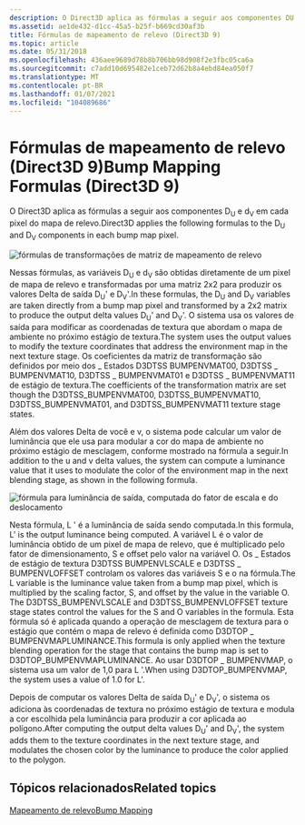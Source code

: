 ```yaml
---
description: O Direct3D aplica as fórmulas a seguir aos componentes DU e DV em cada pixel do mapa de relevo.
ms.assetid: ae1de432-d1cc-45a5-b25f-b669cd30af3b
title: Fórmulas de mapeamento de relevo (Direct3D 9)
ms.topic: article
ms.date: 05/31/2018
ms.openlocfilehash: 436aee9689d78b8b706bb98d908f2e3fbc05ca6a
ms.sourcegitcommit: c7add10d695482e1ceb72d62b8a4ebd84ea050f7
ms.translationtype: MT
ms.contentlocale: pt-BR
ms.lasthandoff: 01/07/2021
ms.locfileid: "104089686"
---
```

# <a name="bump-mapping-formulas-direct3d-9"></a><span data-ttu-id="334c4-103">Fórmulas de mapeamento de relevo (Direct3D 9)</span><span class="sxs-lookup"><span data-stu-id="334c4-103">Bump Mapping Formulas (Direct3D 9)</span></span>

<span data-ttu-id="334c4-104">O Direct3D aplica as fórmulas a seguir aos componentes D<sub>U</sub> e d<sub>V</sub> em cada pixel do mapa de relevo.</span><span class="sxs-lookup"><span data-stu-id="334c4-104">Direct3D applies the following formulas to the D<sub>U</sub> and D<sub>V</sub> components in each bump map pixel.</span></span>

![fórmulas de transformações de matriz de mapeamento de relevo](images/dudv-transform.png)

<span data-ttu-id="334c4-106">Nessas fórmulas, as variáveis D<sub>U</sub> e d<sub>V</sub> são obtidas diretamente de um pixel de mapa de relevo e transformadas por uma matriz 2x2 para produzir os valores Delta de saída D<sub>U</sub>' e D<sub>V</sub>'.</span><span class="sxs-lookup"><span data-stu-id="334c4-106">In these formulas, the D<sub>U</sub> and D<sub>V</sub> variables are taken directly from a bump map pixel and transformed by a 2x2 matrix to produce the output delta values D<sub>U</sub>' and D<sub>V</sub>'.</span></span> <span data-ttu-id="334c4-107">O sistema usa os valores de saída para modificar as coordenadas de textura que abordam o mapa de ambiente no próximo estágio de textura.</span><span class="sxs-lookup"><span data-stu-id="334c4-107">The system uses the output values to modify the texture coordinates that address the environment map in the next texture stage.</span></span> <span data-ttu-id="334c4-108">Os coeficientes da matriz de transformação são definidos por meio dos \_ Estados D3DTSS BUMPENVMAT00, D3DTSS \_ BUMPENVMAT10, D3DTSS \_ BUMPENVMAT01 e D3DTSS \_ BUMPENVMAT11 de estágio de textura.</span><span class="sxs-lookup"><span data-stu-id="334c4-108">The coefficients of the transformation matrix are set though the D3DTSS\_BUMPENVMAT00, D3DTSS\_BUMPENVMAT10, D3DTSS\_BUMPENVMAT01, and D3DTSS\_BUMPENVMAT11 texture stage states.</span></span>

<span data-ttu-id="334c4-109">Além dos valores Delta de você e v, o sistema pode calcular um valor de luminância que ele usa para modular a cor do mapa de ambiente no próximo estágio de mesclagem, conforme mostrado na fórmula a seguir.</span><span class="sxs-lookup"><span data-stu-id="334c4-109">In addition to the u and v delta values, the system can compute a luminance value that it uses to modulate the color of the environment map in the next blending stage, as shown in the following formula.</span></span>

![fórmula para luminância de saída, computada do fator de escala e do deslocamento](images/l-transform.png)

<span data-ttu-id="334c4-111">Nesta fórmula, L ' é a luminância de saída sendo computada.</span><span class="sxs-lookup"><span data-stu-id="334c4-111">In this formula, L' is the output luminance being computed.</span></span> <span data-ttu-id="334c4-112">A variável L é o valor de luminância obtido de um pixel de mapa de relevo, que é multiplicado pelo fator de dimensionamento, S e offset pelo valor na variável O. Os \_ Estados de estágio de textura D3DTSS BUMPENVLSCALE e D3DTSS \_ BUMPENVLOFFSET controlam os valores das variáveis S e o na fórmula.</span><span class="sxs-lookup"><span data-stu-id="334c4-112">The L variable is the luminance value taken from a bump map pixel, which is multiplied by the scaling factor, S, and offset by the value in the variable O. The D3DTSS\_BUMPENVLSCALE and D3DTSS\_BUMPENVLOFFSET texture stage states control the values for the S and O variables in the formula.</span></span> <span data-ttu-id="334c4-113">Esta fórmula só é aplicada quando a operação de mesclagem de textura para o estágio que contém o mapa de relevo é definida como D3DTOP \_ BUMPENVMAPLUMINANCE.</span><span class="sxs-lookup"><span data-stu-id="334c4-113">This formula is only applied when the texture blending operation for the stage that contains the bump map is set to D3DTOP\_BUMPENVMAPLUMINANCE.</span></span> <span data-ttu-id="334c4-114">Ao usar D3DTOP \_ BUMPENVMAP, o sistema usa um valor de 1,0 para L '.</span><span class="sxs-lookup"><span data-stu-id="334c4-114">When using D3DTOP\_BUMPENVMAP, the system uses a value of 1.0 for L'.</span></span>

<span data-ttu-id="334c4-115">Depois de computar os valores Delta de saída D<sub>U</sub>' e D<sub>V</sub>', o sistema os adiciona às coordenadas de textura no próximo estágio de textura e modula a cor escolhida pela luminância para produzir a cor aplicada ao polígono.</span><span class="sxs-lookup"><span data-stu-id="334c4-115">After computing the output delta values D<sub>U</sub>' and D<sub>V</sub>', the system adds them to the texture coordinates in the next texture stage, and modulates the chosen color by the luminance to produce the color applied to the polygon.</span></span>

## <a name="related-topics"></a><span data-ttu-id="334c4-116">Tópicos relacionados</span><span class="sxs-lookup"><span data-stu-id="334c4-116">Related topics</span></span>

<dl> <dt>

[<span data-ttu-id="334c4-117">Mapeamento de relevo</span><span class="sxs-lookup"><span data-stu-id="334c4-117">Bump Mapping</span></span>](bump-mapping.md)
</dt> </dl>

 

 



